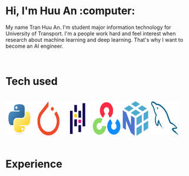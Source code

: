 <h1>Hi, I'm Huu An :computer:</h1>
<div>
  <p>My name Tran Huu An. I'm student major information technology for University of Transport. I'm a people work hard and feel interest when research about machine learning and deep learning. That's why I want to become an AI engineer.</p>
</div>
<br>

<div>
  <h1>Tech used</h1><br>
   <img src="https://github.com/devicons/devicon/blob/master/icons/python/python-original.svg", style="width:75px;height:95px;">
  <img src="https://github.com/devicons/devicon/blob/master/icons/pytorch/pytorch-original.svg", style="width:75px;height:95px;">
  <img src="https://github.com/devicons/devicon/blob/master/icons/pandas/pandas-original.svg", style="width:75px; height:95px;">
  <img src="https://github.com/devicons/devicon/blob/master/icons/opencv/opencv-original.svg", style="width:75px; height:95px;">
  <img src="https://github.com/devicons/devicon/blob/master/icons/numpy/numpy-original.svg", style="width:75px; height:95px;">
  <img src="https://github.com/devicons/devicon/blob/master/icons/mysql/mysql-plain.svg", style="width:75px; height:95px;">
</div>
<br>
<div>
  <h1>Experience</h1>
  <br>
  
</div>
